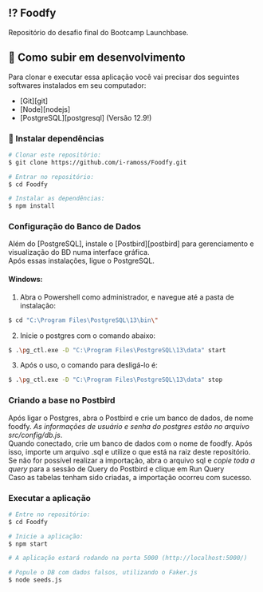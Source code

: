 ## :interrobang: Foodfy

Repositório do desafio final do Bootcamp Launchbase.
<br>
## :construction_worker: Como subir em desenvolvimento

Para clonar e executar essa aplicação você vai precisar dos seguintes softwares instalados em seu computador: 
- [Git][git]
- [Node][nodejs]
- [PostgreSQL][postgresql] (Versão 12.9!)

### :electric_plug: Instalar dependências

```bash
# Clonar este repositório:
$ git clone https://github.com/i-ramoss/Foodfy.git

# Entrar no repositório:
$ cd Foodfy

# Instalar as dependências:
$ npm install
```

### Configuração do Banco de Dados

Além do [PostgreSQL], instale o [Postbird][postbird] para gerenciamento e visualização do BD numa interface gráfica. <br>
Após essas instalações, ligue o PostgreSQL.

#### Windows:

1. Abra o Powershell como administrador, e navegue até a pasta de instalação:
```bash
$ cd "C:\Program Files\PostgreSQL\13\bin\"
```

2. Inicie o postgres com o comando abaixo:
```bash
$ .\pg_ctl.exe -D "C:\Program Files\PostgreSQL\13\data" start
```

3. Após o uso, o comando para desligá-lo é:
```bash
$ .\pg_ctl.exe -D "C:\Program Files\PostgreSQL\13\data" stop
```

### Criando a base no Postbird

Após ligar o Postgres, abra o Postbird e crie um banco de dados, de nome foodfy. *As informações de usuário e senha do postgres estão no arquivo src/config/db.js*. <br>
Quando conectado, crie um banco de dados com o nome de foodfy. Após isso, importe um arquivo .sql e utilize o que está na raiz deste repositório. <br>
Se não for possível realizar a importação, abra o arquivo sql e *copie toda a query* para a sessão de Query do Postbird e clique em Run Query<br>
Caso as tabelas tenham sido criadas, a importação ocorreu com sucesso.

### Executar a aplicação
```bash
# Entre no repositório:
$ cd Foodfy

# Inicie a aplicação:
$ npm start

# A aplicação estará rodando na porta 5000 (http://localhost:5000/)

# Popule o DB com dados falsos, utilizando o Faker.js
$ node seeds.js
```
